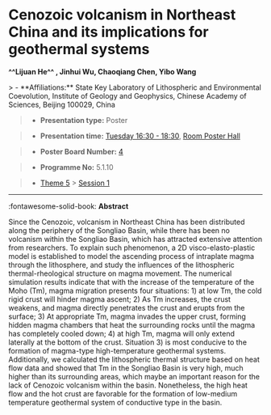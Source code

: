 # Cenozoic volcanism in Northeast China and its implications for geothermal systems

**^^Lijuan He^^ , Jinhui Wu, Chaoqiang Chen, Yibo Wang**

<!-- more -->> - **Affiliations:** State Key Laboratory of Lithospheric and Environmental Coevolution, Institute of Geology and Geophysics, Chinese Academy of Sciences, Beijing 100029, China

> - **Presentation type:** Poster

> - **Presentation time:** [Tuesday 16:30 - 18:30](../sessions_comparison.md#__tabbed_2_6), [Room Poster Hall](../maps_venue.md#__tabbed_1_1)

> - **Poster Board Number:** [4](../map_poster_boards.md#tuesday)

> - **Programme No:** 5.1.10

> - [Theme 5](../theme5.md) > [Session 1](../sessions/session-5-1.md)

--- 

:fontawesome-solid-book: **Abstract**

Since the Cenozoic, volcanism in Northeast China has been distributed along the periphery of the Songliao Basin, while there has been no volcanism within the Songliao Basin, which has attracted extensive attention from researchers. To explain such phenomenon, a 2D visco-elasto-plastic model is established to model the ascending process of intraplate magma through the lithosphere, and study the influences of the lithospheric thermal-rheological structure on magma movement. The numerical simulation results indicate that with the increase of the temperature of the Moho (Tm), magma migration presents four situations: 1) at low Tm, the cold rigid crust will hinder magma ascent; 2) As Tm increases, the crust weakens, and magma directly penetrates the crust and erupts from the surface; 3) At appropriate Tm, magma invades the upper crust, forming hidden magma chambers that heat the surrounding rocks until the magma has completely cooled down; 4) at high Tm, magma will only extend laterally at the bottom of the crust. Situation 3) is most conducive to the formation of magma-type high-temperature geothermal systems. Additionally, we calculated the lithospheric thermal structure based on heat flow data and showed that Tm in the Songliao Basin is very high, much higher than its surrounding areas, which maybe an important reason for the lack of Cenozoic volcanism within the basin. Nonetheless, the high heat flow and the hot crust are favorable for the formation of low-medium temperature geothermal system of conductive type in the basin.

